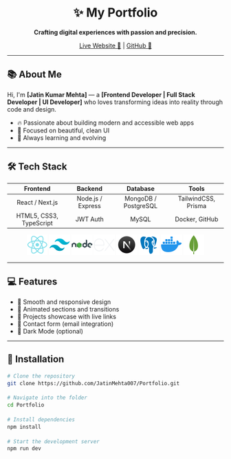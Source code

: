 <div align="center">
  
# ✨ My Portfolio

**Crafting digital experiences with passion and precision.**

[Live Website 🚀](https://your-portfolio-link.com) | [GitHub 🔗](https://github.com/your-username/your-portfolio)

</div>

---

## 📚 About Me
Hi, I'm **[Jatin Kumar Mehta]** — a **[Frontend Developer | Full Stack Developer | UI Developer]** who loves transforming ideas into reality through code and design.

- 🔥 Passionate about building modern and accessible web apps
- 🎨 Focused on beautiful, clean UI
- 🌱 Always learning and evolving

---

## 🛠 Tech Stack

<div align="center">

| Frontend | Backend | Database | Tools |
|:--------:|:-------:|:---------:|:-----:|
| React / Next.js | Node.js / Express | MongoDB / PostgreSQL | TailwindCSS, Prisma |
| HTML5, CSS3, TypeScript | JWT Auth | MySQL | Docker, GitHub |


![Dashboard Screenshot](./src/images/stack1.png) 
![Dashboard Screenshot](./src/images/stack2.png)
![Dashboard Screenshot](./src/images/stack3.png)
![Dashboard Screenshot](./src/images/stack4.png)
![Dashboard Screenshot](./src/images/stack5.png)
![Dashboard Screenshot](./src/images/stack6.png)
![Dashboard Screenshot](./src/images/stack7.png)
![Dashboard Screenshot](./src/images/stack8.png)

</div>

---

## 💻 Features
- 🔹 Smooth and responsive design
- 🔹 Animated sections and transitions
- 🔹 Projects showcase with live links
- 🔹 Contact form (email integration)
- 🔹 Dark Mode (optional)

---

## 🧩 Installation

```bash
# Clone the repository
git clone https://github.com/JatinMehta007/Portfolio.git

# Navigate into the folder
cd Portfolio

# Install dependencies
npm install

# Start the development server
npm run dev